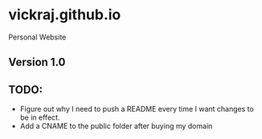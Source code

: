 # vickraj.github.io
Personal Website
## Version 1.0
## TODO:
* Figure out why I need to push a README every time I want changes to be in effect. 
* Add a CNAME to the public folder after buying my domain
